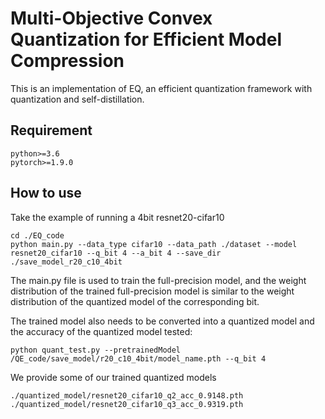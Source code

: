 # Multi-Objective Convex Quantization for Efficient Model Compression
This is an implementation of EQ, an efficient quantization framework with quantization and self-distillation. 

## Requirement
```
python>=3.6
pytorch>=1.9.0
```
## How to use
Take the example of running a 4bit resnet20-cifar10
```
cd ./EQ_code
python main.py --data_type cifar10 --data_path ./dataset --model resnet20_cifar10 --q_bit 4 --a_bit 4 --save_dir ./save_model_r20_c10_4bit
```
The main.py file is used to train the full-precision model, and the weight distribution of the trained full-precision model is similar to the weight distribution of the quantized model of the corresponding bit. 


The trained model also needs to be converted into a quantized model and the accuracy of the quantized model tested:
```
python quant_test.py --pretrainedModel /QE_code/save_model/r20_c10_4bit/model_name.pth --q_bit 4
```

We provide some of our trained quantized models
```
./quantized_model/resnet20_cifar10_q2_acc_0.9148.pth
./quantized_model/resnet20_cifar10_q3_acc_0.9319.pth
```

